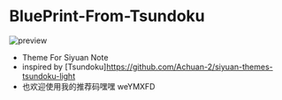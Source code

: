 # BluePrint-From-Tsundoku
![preview](https://user-images.githubusercontent.com/48144208/134294496-a2b5e337-49af-49b9-8e5d-224b974adc83.png)

- Theme For Siyuan Note
- inspired by [Tsundoku]https://github.com/Achuan-2/siyuan-themes-tsundoku-light
- 也欢迎使用我的推荐码嘿嘿 weYMXFD

